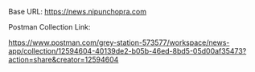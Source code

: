 Base URL: https://news.nipunchopra.com

Postman Collection Link: 

https://www.postman.com/grey-station-573577/workspace/news-app/collection/12594604-40139de2-b05b-46ed-8bd5-05d00af35473?action=share&creator=12594604

